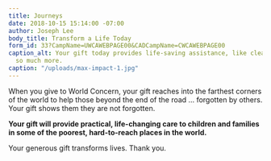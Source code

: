 ```yaml
---
title: Journeys
date: 2018-10-15 15:14:00 -07:00
author: Joseph Lee
body_title: Transform a Life Today
form_id: 33?CampName=UWCAWEBPAGE00&CADCampName=CWCAWEBPAGE00
caption_alt: Your gift today provides life-saving assistance, like clean water and
  so much more.
caption: "/uploads/max-impact-1.jpg"
---
```


When you give to World Concern, your gift reaches into the farthest corners of the world to help those beyond the end of the road … forgotten by others. Your gift shows them they are not forgotten.

**Your gift will provide practical, life-changing care to children and families in some of the poorest, hard-to-reach places in the world.** 

Your generous gift transforms lives. Thank you.
